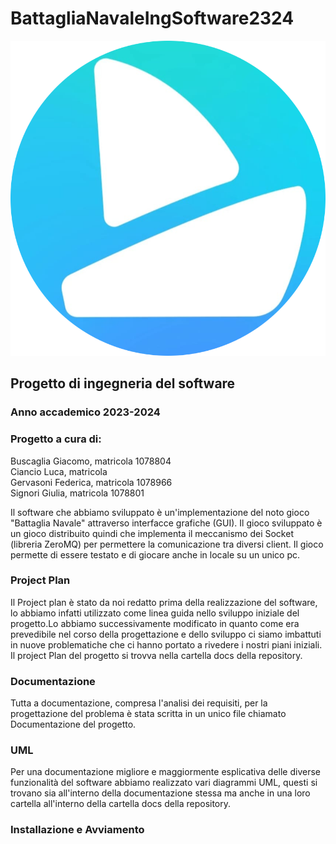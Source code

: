 # BattagliaNavaleIngSoftware2324
![Logo](/docs/resources/Logo.png)
## Progetto di ingegneria del software
### Anno accademico 2023-2024

### Progetto a cura di:
Buscaglia Giacomo, matricola 1078804 <br>
Ciancio Luca, matricola <br>
Gervasoni Federica, matricola 1078966<br>
Signori Giulia, matricola 1078801<br>

Il software che abbiamo sviluppato è un'implementazione del noto gioco "Battaglia Navale" attraverso interfacce grafiche (GUI). Il gioco sviluppato è un gioco distribuito quindi che implementa il meccanismo dei Socket (libreria ZeroMQ) per permettere la comunicazione tra diversi client. Il gioco permette di essere testato e di giocare anche in locale su un unico pc. <br>

### Project Plan
Il Project plan è stato da noi redatto prima della realizzazione del software, lo abbiamo infatti utilizzato come linea guida nello sviluppo iniziale del progetto.Lo abbiamo successivamente modificato in quanto come era prevedibile nel corso della progettazione e dello sviluppo ci siamo imbattuti in nuove problematiche che ci hanno portato a rivedere i nostri piani iniziali.<br>
Il project Plan del progetto si trovva nella cartella docs della repository.<br>

### Documentazione
Tutta a documentazione, compresa l'analisi dei requisiti, per la progettazione del problema è stata scritta in un unico file chiamato Documentazione del progetto.<br>

### UML
Per una documentazione migliore e maggiormente esplicativa delle diverse funzionalità del software abbiamo realizzato vari diagrammi UML, questi si trovano sia all'interno della documentazione stessa ma anche in una loro cartella all'interno della cartella docs della repository.<br>

### Installazione e Avviamento

